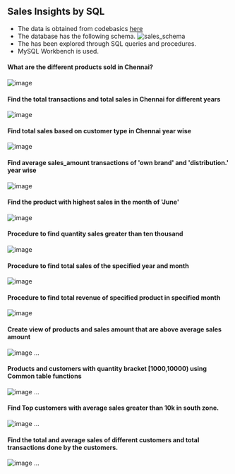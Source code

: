 ## Sales Insights by SQL 
* The data is obtained from codebasics <a href= "https://codebasics.io/resources/sales-insights-data-analysis-project">here</a>
* The database has the following schema.
 ![sales_schema](https://github.com/pooja614/ML_DL_projects/assets/69869583/f6e3c46f-c4af-4da7-a664-271314ee8035)
* The has been explored through SQL queries and procedures.
* MySQL Workbench is used. 
#### What are the different products sold in Chennai? 

![image](https://github.com/pooja614/ML_DL_projects/assets/69869583/93df57e3-3255-428c-b7ac-7ae7d90706f9) 

#### Find the total transactions and total sales in Chennai for different years  

![image](https://github.com/pooja614/ML_DL_projects/assets/69869583/a58047bf-25b0-47d2-a632-93a4c8ebfa44)


#### Find total sales based on customer type in Chennai year wise

![image](https://github.com/pooja614/ML_DL_projects/assets/69869583/1aa7cb8b-8d43-4d77-b760-2b94a9e31473)

#### Find average sales_amount transactions of 'own brand' and 'distribution.' year wise 


![image](https://github.com/pooja614/ML_DL_projects/assets/69869583/0f74764a-4029-4a91-b165-efd99f877417)

#### Find the product with highest sales in the month of 'June' 

![image](https://github.com/pooja614/ML_DL_projects/assets/69869583/2ac7bb3a-5f34-4728-96dc-4d021241d96d) 

####  Procedure to find quantity sales greater than ten thousand 

![image](https://github.com/pooja614/ML_DL_projects/assets/69869583/4ded1553-a49d-473e-ba42-dded7bed4512)

#### Procedure to find total sales of the specified year and month 

![image](https://github.com/pooja614/ML_DL_projects/assets/69869583/66643b2d-822a-42dd-90f1-28209fd8aed6)

#### Procedure to find total revenue of specified product in specified month

![image](https://github.com/pooja614/ML_DL_projects/assets/69869583/df0a1e37-cf3d-4e64-8538-fa9b72eda4ae)

#### Create view of products and sales amount that are above average sales amount 

![image](https://github.com/pooja614/ML_DL_projects/assets/69869583/9248ca98-0075-4338-9e5c-88179eebc692) 
...
####  Products and customers with quantity bracket [1000,10000) using Common table functions

![image](https://github.com/pooja614/ML_DL_projects/assets/69869583/385aa623-54bf-4819-ad80-f484eb71c377)
...
#### Find Top customers with average sales greater than 10k in south zone.

![image](https://github.com/pooja614/ML_DL_projects/assets/69869583/49a64b2e-1f8c-48e8-9da7-c14af1f0f4ce) 
... 

#### Find the total and average sales of different customers and total transactions done by the customers. 

![image](https://github.com/pooja614/ML_DL_projects/assets/69869583/27497b7b-212c-4364-9740-10c083fa8b62) 
...

